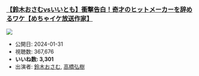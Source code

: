 ### [【鈴木おさむvsいいとも】衝撃告白！奇才のヒットメーカーを辞めるワケ【めちゃイケ放送作家】](https://www.youtube.com/watch?v=C_j3sRZmQ0o)
[![](https://img.youtube.com/vi/C_j3sRZmQ0o/sddefault.jpg)](https://www.youtube.com/watch?v=C_j3sRZmQ0o)
-   公開日: 2024-01-31
-   視聴数: 367,676
-   **いいね数: 3,301**
-   出演者: [鈴木おさむ](/rehacq_fan/people/鈴木おさむ "wikilink"), [高橋弘樹](/rehacq_fan/people/高橋弘樹 "wikilink")
